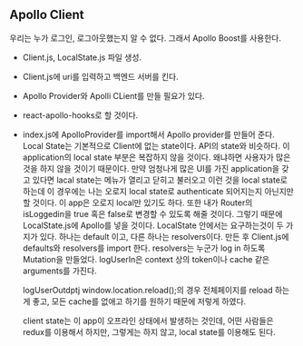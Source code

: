 ## Apollo Client

우리는 누가 로그인, 로그아웃했는지 알 수 없다. 그래서 Apollo Boost를 사용한다.

- Client.js, LocalState.js 파일 생성.
- Client.js에 uri를 입력하고 백엔드 서버를 킨다.
- Apollo Provider와 Apolli CLient를 만들 필요가 있다.
- react-apollo-hooks로 할 것이다.
- index.js에 ApolloProvider를 import해서 Apollo provider를 만들어 준다.
  Local State는 기본적으로 Client에 없는 state이다. API의 state와 비슷하다.
  이 application의 local state 부분은 복잡하지 않을 것이다.
  왜냐하면 사용자가 많은것을 하지 않을 것이기 때문이다.
  만약 엄청나게 많은 UI를 가진 application을 갖고 있다면 lacal state는 메뉴가 열리고 닫히고 불러오고 이런 것을 local state로 하는데 이 경우에는 나는 오로지 local state로 authenticate 되어지는지 아닌지만 할 것이다.
  이 app은 오로지 local만 있기도 하다. 또한 내가 Router의 isLoggedin을 true 혹은 false로 변경할 수 있도록 해줄 것이다.
  그렇기 때문에 LocalState.js에 Apollo를 넣을 것이다.
  LocalState 안에서는 요구하는것이 두 가지가 있다. 하나는 default 이고, 다른 하나는 resolvers이다. 
  만든 후 Client.js에 defaults와 resolvers를 import 한다.
  resolvers는 누군가 log in 하도록 Mutation을 만들었다.
  logUserIn은 context 상의 token이나 cache 같은 arguments를 가진다.

  logUserOutdptj window.location.reload();의 경우 전체페이지를 reload 하는 게 좋고, 모든 cache를 없애고 하기를 원하기 때문에 저렇게 하였다.

  client state는 이 app이 오프라인 상태에서 발생하는 것인데, 어떤 사람들은 redux를 이용해서 하지만, 그렇게는 하지 않고, local state를 이용해도 된다.